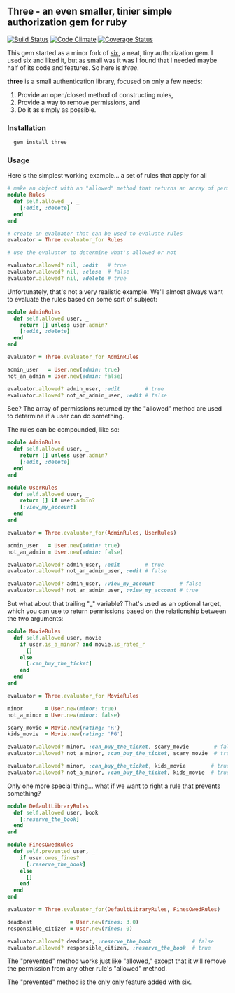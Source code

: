## Three - an even smaller, tinier simple authorization gem for ruby

[![Build Status](https://travis-ci.org/darrencauthon/three.png?branch=master)](https://travis-ci.org/darrencauthon/three)
[![Code Climate](https://codeclimate.com/github/darrencauthon/three.png)](https://codeclimate.com/github/darrencauthon/three)
[![Coverage Status](https://coveralls.io/repos/darrencauthon/three/badge.png)](https://coveralls.io/r/darrencauthon/three)

This gem started as a minor fork of [six](https://github.com/randx/six), a neat, tiny authorization gem.  I used six and liked it, but as small was it was I found that I needed maybe half of its code and features. So here is *three*.

**three** is a small authentication library, focused on only a few needs:

1. Provide an open/closed method of constructing rules,
2. Provide a way to remove permissions, and
3. Do it as simply as possible.

### Installation

```ruby
  gem install three
```

### Usage

Here's the simplest working example... a set of rules that apply for all

```ruby
# make an object with an "allowed" method that returns an array of permissions
module Rules
  def self.allowed _, _
    [:edit, :delete]
  end
end

# create an evaluator that can be used to evaluate rules
evaluator = Three.evaluator_for Rules

# use the evaluator to determine what's allowed or not

evaluator.allowed? nil, :edit   # true
evaluator.allowed? nil, :close  # false
evaluator.allowed? nil, :delete # true
```

Unfortunately, that's not a very realistic example. We'll almost always want to evaluate the rules based on some sort of subject:

```ruby
module AdminRules
  def self.allowed user, _
    return [] unless user.admin?
    [:edit, :delete]
  end
end

evaluator = Three.evaluator_for AdminRules

admin_user   = User.new(admin: true)
not_an_admin = User.new(admin: false)

evaluator.allowed? admin_user, :edit        # true
evaluator.allowed? not_an_admin_user, :edit # false
```

See?  The array of permissions returned by the "allowed" method are used to determine if a user can do something.

The rules can be compounded, like so:


```ruby
module AdminRules
  def self.allowed user, _
    return [] unless user.admin?
    [:edit, :delete]
  end
end

module UserRules
  def self.allowed user, _
    return [] if user.admin?
    [:view_my_account]
  end
end

evaluator = Three.evaluator_for(AdminRules, UserRules)

admin_user   = User.new(admin: true)
not_an_admin = User.new(admin: false)

evaluator.allowed? admin_user, :edit        # true
evaluator.allowed? not_an_admin_user, :edit # false

evaluator.allowed? admin_user, :view_my_account        # false
evaluator.allowed? not_an_admin_user, :view_my_account # true
```

But what about that trailing "_" variable?  That's used as an optional target, which you can use to return permissions based on the relationship between the two arguments:

```ruby
module MovieRules
  def self.allowed user, movie
    if user.is_a_minor? and movie.is_rated_r
      []
    else
      [:can_buy_the_ticket]
    end
  end
end

evaluator = Three.evaluator_for MovieRules

minor       = User.new(minor: true)
not_a_minor = User.new(minor: false)

scary_movie = Movie.new(rating: 'R')
kids_movie  = Movie.new(rating: 'PG')

evaluator.allowed? minor, :can_buy_the_ticket, scary_movie        # false
evaluator.allowed? not_a_minor, :can_buy_the_ticket, scary_movie  # true

evaluator.allowed? minor, :can_buy_the_ticket, kids_movie        # true
evaluator.allowed? not_a_minor, :can_buy_the_ticket, kids_movie  # true
```

Only one more special thing... what if we want to right a rule that prevents something?

```ruby
module DefaultLibraryRules
  def self.allowed user, book
    [:reserve_the_book]
  end
end

module FinesOwedRules
  def self.prevented user, _
    if user.owes_fines?
      [:reserve_the_book]
    else
      []
    end
  end
end

evaluator = Three.evaluator_for(DefaultLibraryRules, FinesOwedRules)

deadbeat            = User.new(fines: 3.0)
responsible_citizen = User.new(fines: 0)

evaluator.allowed? deadbeat, :reserve_the_book             # false
evaluator.allowed? responsible_citizen, :reserve_the_book  # true

```

The "prevented" method works just like "allowed," except that it will remove the permission from any other rule's "allowed" method.

The "prevented" method is the only only feature added with six. 


